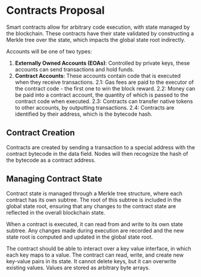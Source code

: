 # Contracts Proposal

Smart contracts allow for arbitrary code execution, with state managed by the blockchain. These contracts have their state validated by constructing a Merkle tree over the state, which impacts the global state root indirectly.

Accounts will be one of two types:

1. **Externally Owned Accounts (EOAs)**: Controlled by private keys, these accounts can send transactions and hold funds.
2. **Contract Accounts**: These accounts contain code that is executed when they receive transactions.
    2.1: Gas fees are paid to the executor of the contract code - the first one to win the block reward.
    2.2: Money can be paid into a contract account, the quantity of which is passed to the contract code when executed.
    2.3: Contracts can transfer native tokens to other accounts, by outputting transactions.
    2.4: Contracts are identified by their address, which is the bytecode hash.

## Contract Creation

Contracts are created by sending a transaction to a special address with the contract bytecode in the data field. Nodes will then recognize the hash of the bytecode as a contract address.

## Managing Contract State

Contract state is managed through a Merkle tree structure, where each contract has its own subtree. The root of this subtree is included in the global state root, ensuring that any changes to the contract state are reflected in the overall blockchain state.

When a contract is executed, it can read from and write to its own state subtree. Any changes made during execution are recorded and the new state root is computed and updated in the global state root.

The contract should be able to interact over a key value interface, in which each key maps to a value. The contract can read, write, and create new key-value pairs in its state. It cannot delete keys, but it can overwrite existing values. Values are stored as arbitrary byte arrays.